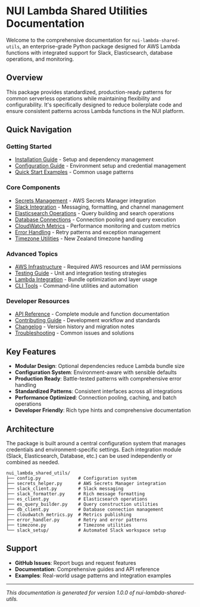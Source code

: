 # NUI Lambda Shared Utilities Documentation

Welcome to the comprehensive documentation for `nui-lambda-shared-utils`, an enterprise-grade Python package designed for AWS Lambda functions with integrated support for Slack, Elasticsearch, database operations, and monitoring.

## Overview

This package provides standardized, production-ready patterns for common serverless operations while maintaining flexibility and configurability. It's specifically designed to reduce boilerplate code and ensure consistent patterns across Lambda functions in the NUI platform.

## Quick Navigation

### Getting Started
- [Installation Guide](installation.md) - Setup and dependency management
- [Configuration Guide](configuration.md) - Environment setup and credential management
- [Quick Start Examples](quickstart.md) - Common usage patterns

### Core Components
- [Secrets Management](secrets.md) - AWS Secrets Manager integration
- [Slack Integration](slack.md) - Messaging, formatting, and channel management
- [Elasticsearch Operations](elasticsearch.md) - Query building and search operations
- [Database Connections](database.md) - Connection pooling and query execution
- [CloudWatch Metrics](metrics.md) - Performance monitoring and custom metrics
- [Error Handling](error-handling.md) - Retry patterns and exception management
- [Timezone Utilities](timezone.md) - New Zealand timezone handling

### Advanced Topics
- [AWS Infrastructure](aws-infrastructure.md) - Required AWS resources and IAM permissions
- [Testing Guide](testing.md) - Unit and integration testing strategies
- [Lambda Integration](lambda-integration.md) - Bundle optimization and layer usage
- [CLI Tools](cli-tools.md) - Command-line utilities and automation

### Developer Resources
- [API Reference](api/) - Complete module and function documentation
- [Contributing Guide](contributing.md) - Development workflow and standards
- [Changelog](changelog.md) - Version history and migration notes
- [Troubleshooting](troubleshooting.md) - Common issues and solutions

## Key Features

- **Modular Design**: Optional dependencies reduce Lambda bundle size
- **Configuration System**: Environment-aware with sensible defaults
- **Production Ready**: Battle-tested patterns with comprehensive error handling
- **Standardized Patterns**: Consistent interfaces across all integrations
- **Performance Optimized**: Connection pooling, caching, and batch operations
- **Developer Friendly**: Rich type hints and comprehensive documentation

## Architecture

The package is built around a central configuration system that manages credentials and environment-specific settings. Each integration module (Slack, Elasticsearch, Database, etc.) can be used independently or combined as needed.

```
nui_lambda_shared_utils/
├── config.py              # Configuration system
├── secrets_helper.py      # AWS Secrets Manager integration
├── slack_client.py        # Slack messaging
├── slack_formatter.py     # Rich message formatting
├── es_client.py           # Elasticsearch operations
├── es_query_builder.py    # Query construction utilities
├── db_client.py           # Database connection management
├── cloudwatch_metrics.py  # Metrics publishing
├── error_handler.py       # Retry and error patterns
├── timezone.py            # Timezone utilities
└── slack_setup/           # Automated Slack workspace setup
```

## Support

- **GitHub Issues**: Report bugs and request features
- **Documentation**: Comprehensive guides and API reference
- **Examples**: Real-world usage patterns and integration examples

---

*This documentation is generated for version 1.0.0 of nui-lambda-shared-utils.*